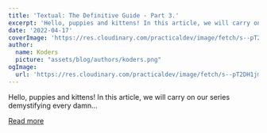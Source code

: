 ```yaml
---
title: 'Textual: The Definitive Guide - Part 3.'
excerpt: 'Hello, puppies and kittens! In this article, we will carry on our series demystifying every damn...'
date: '2022-04-17'
coverImage: 'https://res.cloudinary.com/practicaldev/image/fetch/s--pT2DH1jm--/c_imagga_scale,f_auto,fl_progressive,h_420,q_auto,w_1000/https://raw.githubusercontent.com/Textualize/textual/main/imgs/textual.png'
author:
  name: Koders
  picture: "assets/blog/authors/koders.png"
ogImage:
  url: 'https://res.cloudinary.com/practicaldev/image/fetch/s--pT2DH1jm--/c_imagga_scale,f_auto,fl_progressive,h_420,q_auto,w_1000/https://raw.githubusercontent.com/Textualize/textual/main/imgs/textual.png'
---
```


Hello, puppies and kittens! In this article, we will carry on our series demystifying every damn...

[Read more](https://dev.to/wiseai/textual-the-definitive-guide-part-3-2gl)
